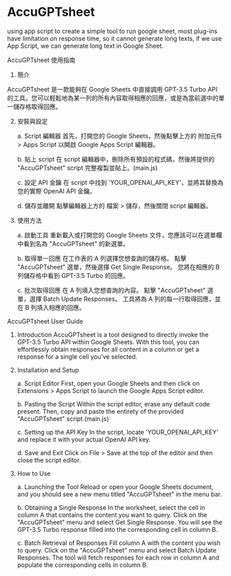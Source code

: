 # AccuGPTsheet
using app script to create a simple tool to run google sheet, most plug-ins have limitation on response time, so it cannot generate long texts, if we use App Script, we can generate long text in Google Sheet.



AccuGPTsheet 使用指南
1. 簡介

AccuGPTsheet 是一款能夠在 Google Sheets 中直接調用 GPT-3.5 Turbo API 的工具。您可以輕鬆地為某一列的所有內容取得相應的回應，或是為當前選中的單一儲存格取得回應。

2. 安裝與設定
   
    a. Script 編輯器
    首先，打開您的 Google Sheets，然後點擊上方的 附加元件 > Apps Script 以開啟 Google Apps Script 編輯器。
    
    b. 貼上 script
    在 script 編輯器中，刪除所有預設的程式碼，然後將提供的 "AccuGPTsheet" script 完整複製並貼上。(main.js)
    
    c. 設定 API 金鑰
    在 script 中找到 'YOUR_OPENAI_API_KEY'，並將其替換為您的實際 OpenAI API 金鑰。
    
    d. 儲存並離開
    點擊編輯器上方的 檔案 > 儲存，然後關閉 script 編輯器。

3. 使用方法
    
    a. 啟動工具
    重新載入或打開您的 Google Sheets 文件，您應該可以在選單欄中看到名為 "AccuGPTsheet" 的新選單。
    
    b. 取得單一回應
    在工作表的 A 列選擇您想查詢的儲存格。
    點擊 "AccuGPTsheet" 選單，然後選擇 Get Single Response。
    您將在相應的 B 列儲存格中看到 GPT-3.5 Turbo 的回應。
   
    c. 批次取得回應
    在 A 列填入您想查詢的內容。
    點擊 "AccuGPTsheet" 選單，選擇 Batch Update Responses。
    工具將為 A 列的每一行取得回應，並在 B 列填入相應的回應。



AccuGPTsheet User Guide
1. Introduction
AccuGPTsheet is a tool designed to directly invoke the GPT-3.5 Turbo API within Google Sheets. With this tool, you can effortlessly obtain responses for all content in a column or get a response for a single cell you've selected.

2. Installation and Setup


    a. Script Editor
    First, open your Google Sheets and then click on Extensions > Apps Script to launch the Google Apps Script editor.
    
    b. Pasting the Script
    Within the script editor, erase any default code present. Then, copy and paste the entirety of the provided "AccuGPTsheet" script.(main.js)
    
    c. Setting up the API Key
    In the script, locate 'YOUR_OPENAI_API_KEY' and replace it with your actual OpenAI API key.
    
    d. Save and Exit
    Click on File > Save at the top of the editor and then close the script editor.

3. How to Use


    a. Launching the Tool
    Reload or open your Google Sheets document, and you should see a new menu titled "AccuGPTsheet" in the menu bar.
    
    b. Obtaining a Single Response
    In the worksheet, select the cell in column A that contains the content you want to query.
    Click on the "AccuGPTsheet" menu and select Get Single Response.
    You will see the GPT-3.5 Turbo response filled into the corresponding cell in column B.
    
    c. Batch Retrieval of Responses
    Fill column A with the content you wish to query.
    Click on the "AccuGPTsheet" menu and select Batch Update Responses.
The tool will fetch responses for each row in column A and populate the corresponding cells in column B.
